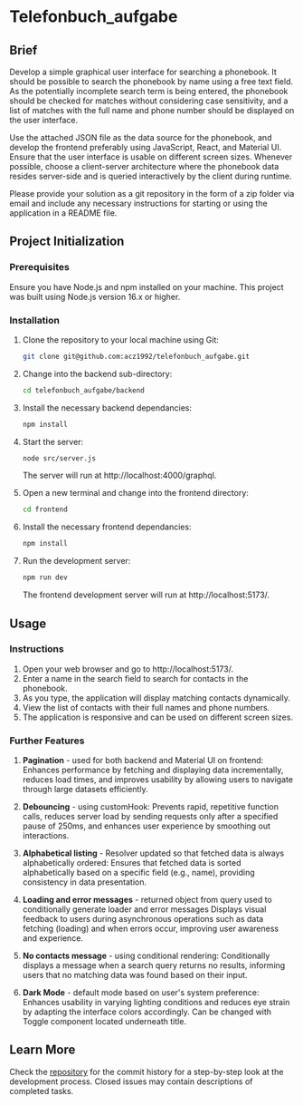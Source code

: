 # Telefonbuch_aufgabe

## Brief

Develop a simple graphical user interface for searching a phonebook. It should be possible to search the phonebook by name using a free text field. As the potentially incomplete search term is being entered, the phonebook should be checked for matches without considering case sensitivity, and a list of matches with the full name and phone number should be displayed on the user interface.

Use the attached JSON file as the data source for the phonebook, and develop the frontend preferably using JavaScript, React, and Material UI. Ensure that the user interface is usable on different screen sizes. Whenever possible, choose a client-server architecture where the phonebook data resides server-side and is queried interactively by the client during runtime.

Please provide your solution as a git repository in the form of a zip folder via email and include any necessary instructions for starting or using the application in a README file.

## Project Initialization

### Prerequisites

Ensure you have Node.js and npm installed on your machine. This project was built using Node.js version 16.x or higher.

### Installation

1. Clone the repository to your local machine using Git:

    ```bash
    git clone git@github.com:acz1992/telefonbuch_aufgabe.git
    ```

2. Change into the backend sub-directory:

    ```bash
    cd telefonbuch_aufgabe/backend
    ```

3. Install the necessary backend dependancies:

    ```bash
    npm install
    ```

4. Start the server:

    ```bash
    node src/server.js
    ```

    The server will run at http://localhost:4000/graphql.

5. Open a new terminal and change into the frontend directory:

    ```bash
    cd frontend
    ```

6. Install the necessary frontend dependancies:

    ```bash
    npm install
    ```

7. Run the development server:
    ```bash
    npm run dev
    ```
    The frontend development server will run at http://localhost:5173/.

## Usage

### Instructions

1. Open your web browser and go to http://localhost:5173/.
2. Enter a name in the search field to search for contacts in the phonebook.
3. As you type, the application will display matching contacts dynamically.
4. View the list of contacts with their full names and phone numbers.
5. The application is responsive and can be used on different screen sizes.

### Further Features

1. **Pagination** - used for both backend and Material UI on frontend:
   Enhances performance by fetching and displaying data incrementally, reduces load times, and improves usability by allowing users to navigate through large datasets efficiently.

2. **Debouncing** - using customHook:
   Prevents rapid, repetitive function calls, reduces server load by sending requests only after a specified pause of 250ms, and enhances user experience by smoothing out interactions.

3. **Alphabetical listing** - Resolver updated so that fetched data is always alphabetically ordered:
   Ensures that fetched data is sorted alphabetically based on a specific field (e.g., name), providing consistency in data presentation.

4. **Loading and error messages** - returned object from query used to conditionally generate loader and error messages
   Displays visual feedback to users during asynchronous operations such as data fetching (loading) and when errors occur, improving user awareness and experience.

5. **No contacts message** - using conditional rendering:
   Conditionally displays a message when a search query returns no results, informing users that no matching data was found based on their input.

6. **Dark Mode** - default mode based on user's system preference:
   Enhances usability in varying lighting conditions and reduces eye strain by adapting the interface colors accordingly. Can be changed with Toggle component located underneath title.

## Learn More

Check the [repository](https://github.com/acz1992/telefonbuch_aufgabe) for the commit history for a step-by-step look at the development process. Closed issues may contain descriptions of completed tasks.
